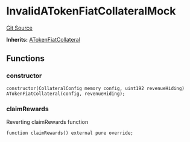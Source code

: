 # InvalidATokenFiatCollateralMock
[Git Source](https://github.com/larrythecucumber321/protocol/blob/aabf2c9d4120808940fb3be9193cb66ea71ac351/contracts/plugins/mocks/InvalidATokenFiatCollateralMock.sol)

**Inherits:**
[ATokenFiatCollateral](/tools/docgen/src/contracts/plugins/assets/aave/ATokenFiatCollateral.sol/contract.ATokenFiatCollateral.md)


## Functions
### constructor


```solidity
constructor(CollateralConfig memory config, uint192 revenueHiding) ATokenFiatCollateral(config, revenueHiding);
```

### claimRewards

Reverting claimRewards function


```solidity
function claimRewards() external pure override;
```

